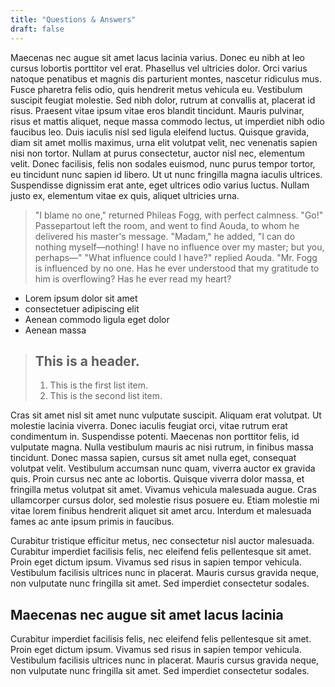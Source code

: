 ```yaml
---
title: "Questions & Answers"
draft: false
---
```


Maecenas nec augue sit amet lacus lacinia varius. Donec eu nibh at leo cursus lobortis porttitor vel erat. Phasellus vel ultricies dolor. Orci varius natoque penatibus et magnis dis parturient montes, nascetur ridiculus mus. Fusce pharetra felis odio, quis hendrerit metus vehicula eu. Vestibulum suscipit feugiat molestie. Sed nibh dolor, rutrum at convallis at, placerat id risus. Praesent vitae ipsum vitae eros blandit tincidunt. Mauris pulvinar, risus et mattis aliquet, neque massa commodo lectus, ut imperdiet nibh odio faucibus leo. Duis iaculis nisl sed ligula eleifend luctus. Quisque gravida, diam sit amet mollis maximus, urna elit volutpat velit, nec venenatis sapien nisi non tortor. Nullam at purus consectetur, auctor nisl nec, elementum velit. Donec facilisis, felis non sodales euismod, nunc purus tempor tortor, eu tincidunt nunc sapien id libero. Ut ut nunc fringilla magna iaculis ultrices. Suspendisse dignissim erat ante, eget ultrices odio varius luctus. Nullam justo ex, elementum vitae ex quis, aliquet ultricies urna.

> "I blame no one," returned Phileas Fogg, with perfect calmness.  "Go!" Passepartout left the room, and went to find Aouda, to whom he delivered his master's message. "Madam," he added, "I can do nothing myself&mdash;nothing!  I have no influence over my master; but you, perhaps&mdash;" "What influence could I have?" replied Aouda.  "Mr. Fogg is influenced by no one.  Has he ever understood that my gratitude to him is overflowing?  Has he ever read my heart?

- Lorem ipsum dolor sit amet
- consectetuer adipiscing elit
- Aenean commodo ligula eget dolor
- Aenean massa

> ## This is a header.
> 
> 1.   This is the first list item.
> 2.   This is the second list item.

Cras sit amet nisl sit amet nunc vulputate suscipit. Aliquam erat volutpat. Ut molestie lacinia viverra. Donec iaculis feugiat orci, vitae rutrum erat condimentum in. Suspendisse potenti. Maecenas non porttitor felis, id vulputate magna. Nulla vestibulum mauris ac nisi rutrum, in finibus massa tincidunt. Donec massa sapien, cursus sit amet nulla eget, consequat volutpat velit. Vestibulum accumsan nunc quam, viverra auctor ex gravida quis. Proin cursus nec ante ac lobortis. Quisque viverra dolor massa, et fringilla metus volutpat sit amet. Vivamus vehicula malesuada augue. Cras ullamcorper cursus dolor, sed molestie risus posuere eu. Etiam molestie mi vitae lorem finibus hendrerit aliquet sit amet arcu. Interdum et malesuada fames ac ante ipsum primis in faucibus.

Curabitur tristique efficitur metus, nec consectetur nisl auctor malesuada. Curabitur imperdiet facilisis felis, nec eleifend felis pellentesque sit amet. Proin eget dictum ipsum. Vivamus sed risus in sapien tempor vehicula. Vestibulum facilisis ultrices nunc in placerat. Mauris cursus gravida neque, non vulputate nunc fringilla sit amet. Sed imperdiet consectetur sodales.

## Maecenas nec augue sit amet lacus lacinia

Curabitur imperdiet facilisis felis, nec eleifend felis pellentesque sit amet. Proin eget dictum ipsum. Vivamus sed risus in sapien tempor vehicula. Vestibulum facilisis ultrices nunc in placerat. Mauris cursus gravida neque, non vulputate nunc fringilla sit amet. Sed imperdiet consectetur sodales.
